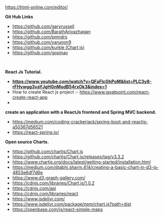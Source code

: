 <p><a href="https://html-online.com/editor/" rel="nofollow">https://html-online.com/editor/</a></p>
<p><strong>Git Hub Links</strong></p>
<ul>
<li><a href="https://github.com/garyrussell">https://github.com/garyrussell</a></li>
<li><a href="https://github.com/BarathArivazhagan">https://github.com/BarathArivazhagan</a></li>
<li><a href="https://github.com/pmndrs">https://github.com/pmndrs</a></li>
<li><a href="https://github.com/varunon9">https://github.com/varunon9</a></li>
<li><a href="https://github.com/kurkle">https://github.com/kurkle (Chart js)</a></li>
<li><a href="https://github.com/gopinav">https://github.com/gopinav</a></li>
</ul>
<p>&nbsp;</p>
<p><strong>React Js Tutorial.</strong></p>
<ul>
<li><strong><a href="https://www.youtube.com/watch?v=QFaFIcGhPoM&amp;list=PLC3y8-rFHvwgg3vaYJgHGnModB54rxOk3&amp;index=1">https://www.youtube.com/watch?v=QFaFIcGhPoM&amp;list=PLC3y8-rFHvwgg3vaYJgHGnModB54rxOk3&amp;index=1</a></strong></li>
<li>How to create React js project :- <a href="https://www.javatpoint.com/react-create-react-app">https://www.javatpoint.com/react-create-react-app</a></li>
<li>&nbsp;</li>
</ul>
<p><strong>create an application with a ReactJs frontend and Spring MVC backend.</strong></p>
<ul>
<li><a href="https://medium.com/coding-crackerjack/spring-boot-and-reactjs-a50367d56521" rel="nofollow">https://medium.com/coding-crackerjack/spring-boot-and-reactjs-a50367d56521</a></li>
<li><a href="https://react-spring.io/" rel="nofollow">https://react-spring.io/</a></li>
</ul>
<p><strong>Open source Charts.</strong></p>
<ul>
<li><a href="https://github.com/chartjs/Chart.js">https://github.com/chartjs/Chart.js</a></li>
<li><a href="https://github.com/chartjs/Chart.js/releases/tag/v3.3.2">https://github.com/chartjs/Chart.js/releases/tag/v3.3.2</a></li>
<li><a href="https://www.chartjs.org/docs/latest/getting-started/installation.html" rel="nofollow">https://www.chartjs.org/docs/latest/getting-started/installation.html</a></li>
<li><a href="https://medium.com/@abhi.sharm.414/creating-a-basic-chart-in-d3-js-4853e6df7d6e" rel="nofollow">https://medium.com/@abhi.sharm.414/creating-a-basic-chart-in-d3-js-4853e6df7d6e</a></li>
<li><a href="https://www.d3-graph-gallery.com/" rel="nofollow">https://www.d3-graph-gallery.com/</a></li>
<li><a href="https://cdnjs.com/libraries/Chart.js/1.0.2" rel="nofollow">https://cdnjs.com/libraries/Chart.js/1.0.2</a></li>
<li><a href="https://cdnjs.com/api" rel="nofollow">https://cdnjs.com/api</a></li>
<li><a href="https://cdnjs.com/libraries/react" rel="nofollow">https://cdnjs.com/libraries/react</a></li>
<li><a href="https://www.jsdelivr.com/" rel="nofollow">https://www.jsdelivr.com/</a></li>
<li><a href="https://www.jsdelivr.com/package/npm/chart.js?path=dist" rel="nofollow">https://www.jsdelivr.com/package/npm/chart.js?path=dist</a></li>
<li><a href="https://openbase.com/js/react-simple-maps" rel="nofollow">https://openbase.com/js/react-simple-maps</a></li>
</ul>
